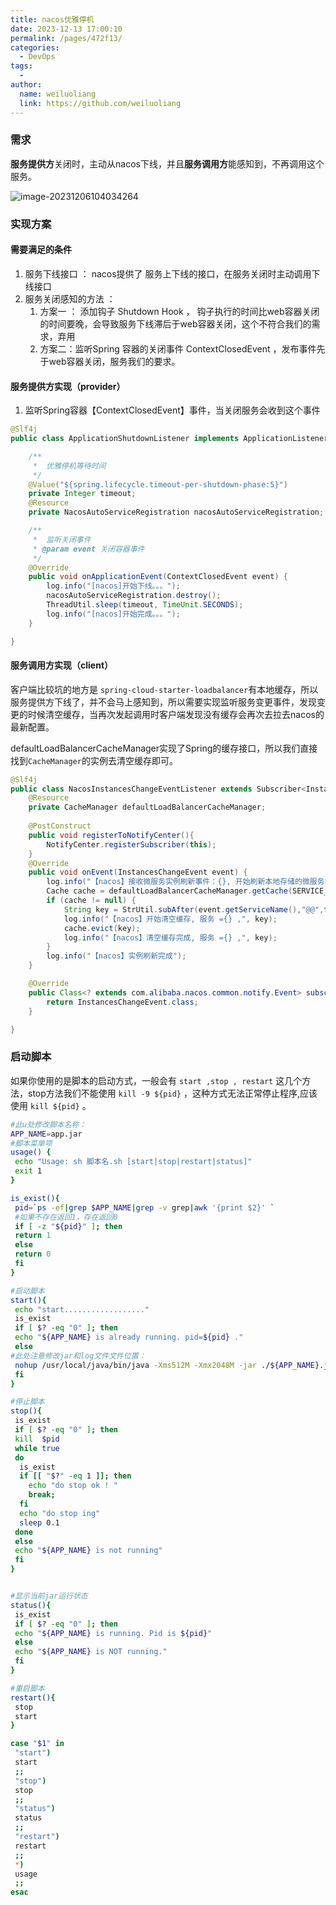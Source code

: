 ```yaml
---
title: nacos优雅停机
date: 2023-12-13 17:00:10
permalink: /pages/472f13/
categories:
  - DevOps
tags:
  - 
author: 
  name: weiluoliang
  link: https://github.com/weiluoliang
---
```


###  需求

**服务提供方**关闭时，主动从nacos下线，并且**服务调用方**能感知到，不再调用这个服务。

<!-- more -->

![image-20231206104034264](https://www.luoliang.top/images/image-20231206104034264.png)



### 实现方案

#### 需要满足的条件

1. 服务下线接口 ： nacos提供了 服务上下线的接口，在服务关闭时主动调用下线接口
2. 服务关闭感知的方法 ： 
   1. 方案一 ： 添加钩子  Shutdown Hook  ， 钩子执行的时间比web容器关闭的时间要晚，会导致服务下线滞后于web容器关闭，这个不符合我们的需求，弃用
   2. 方案二：监听Spring 容器的关闭事件 ContextClosedEvent  ，发布事件先于web容器关闭，服务我们的要求。



#### 服务提供方实现（provider）

1. 监听Spring容器【ContextClosedEvent】事件，当关闭服务会收到这个事件

```java
@Slf4j
public class ApplicationShutdownListener implements ApplicationListener<ContextClosedEvent> {

    /**
     *  优雅停机等待时间
     */
    @Value("${spring.lifecycle.timeout-per-shutdown-phase:5}")
    private Integer timeout;
    @Resource
    private NacosAutoServiceRegistration nacosAutoServiceRegistration;

    /**
     *  监听关闭事件
     * @param event 关闭容器事件
     */
    @Override
    public void onApplicationEvent(ContextClosedEvent event) {
        log.info("[nacos]开始下线。。。");
        nacosAutoServiceRegistration.destroy();
        ThreadUtil.sleep(timeout, TimeUnit.SECONDS);
        log.info("[nacos]开始完成。。。");
    }

}
```



#### 服务调用方实现（client）

客户端比较坑的地方是 `spring-cloud-starter-loadbalancer`有本地缓存，所以服务提供方下线了，并不会马上感知到，所以需要实现监听服务变更事件，发现变更的时候清空缓存，当再次发起调用时客户端发现没有缓存会再次去拉去nacos的最新配置。

defaultLoadBalancerCacheManager实现了Spring的缓存接口，所以我们直接找到`CacheManager`的实例去清空缓存即可。

```java
@Slf4j
public class NacosInstancesChangeEventListener extends Subscriber<InstancesChangeEvent> {
    @Resource
    private CacheManager defaultLoadBalancerCacheManager;
    
    @PostConstruct
    public void registerToNotifyCenter(){
        NotifyCenter.registerSubscriber(this);
    }
    @Override
    public void onEvent(InstancesChangeEvent event) {
        log.info("【nacos】接收微服务实例刷新事件：{}, 开始刷新本地存储的微服务实例信息的缓存", JacksonUtils.toJson(event));
        Cache cache = defaultLoadBalancerCacheManager.getCache(SERVICE_INSTANCE_CACHE_NAME);
        if (cache != null) {
            String key = StrUtil.subAfter(event.getServiceName(),"@@",false);
            log.info("【nacos】开始清空缓存, 服务 ={} ,", key);
            cache.evict(key);
            log.info("【nacos】清空缓存完成, 服务 ={} ,", key);
        }
        log.info("【nacos】实例刷新完成");
    }

    @Override
    public Class<? extends com.alibaba.nacos.common.notify.Event> subscribeType() {
        return InstancesChangeEvent.class;
    }

}
```

### 启动脚本
如果你使用的是脚本的启动方式，一般会有 `start ,stop , restart` 这几个方法，stop方法我们不能使用 `kill -9 ${pid}` ，这种方式无法正常停止程序,应该使用 `kill ${pid}` 。

```sh
#此u处修改脚本名称：
APP_NAME=app.jar
#脚本菜单项
usage() {
 echo "Usage: sh 脚本名.sh [start|stop|restart|status]"
 exit 1
}

is_exist(){
 pid=`ps -ef|grep $APP_NAME|grep -v grep|awk '{print $2}' `
 #如果不存在返回1，存在返回0
 if [ -z "${pid}" ]; then
 return 1
 else
 return 0
 fi
}

#启动脚本
start(){
 echo "start.................."
 is_exist
 if [ $? -eq "0" ]; then
 echo "${APP_NAME} is already running. pid=${pid} ."
 else
#此处注意修改jar和log文件文件位置：
 nohup /usr/local/java/bin/java -Xms512M -Xmx2048M -jar ./${APP_NAME}.jar --spring.profiles.active=dev  > /dev/null   2>&1 & 
 fi
}

#停止脚本
stop(){
 is_exist
 if [ $? -eq "0" ]; then
 kill  $pid
 while true
 do
  is_exist
  if [[ "$?" -eq 1 ]]; then
    echo "do stop ok ! "
    break;
  fi
  echo "do stop ing"
  sleep 0.1
 done
 else
 echo "${APP_NAME} is not running"
 fi
}


#显示当前jar运行状态
status(){
 is_exist
 if [ $? -eq "0" ]; then
 echo "${APP_NAME} is running. Pid is ${pid}"
 else
 echo "${APP_NAME} is NOT running."
 fi
}

#重启脚本
restart(){
 stop
 start
}

case "$1" in
 "start")
 start
 ;;
 "stop")
 stop
 ;;
 "status")
 status
 ;;
 "restart")
 restart
 ;;
 *)
 usage
 ;;
esac

```
